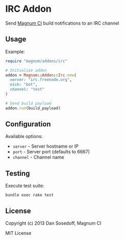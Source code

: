 # IRC Addon

Send [Magnum CI](http://magnum-ci.com) build notifications to an IRC channel

## Usage

Example:

```ruby
require "magnum/addons/irc"

# Initialize addon
addon = Magnum::Addon::Irc.new(
  server: "irc.freenode.org", 
  nick: "bot", 
  channel: "test"
)

# Send build payload
addon.run(build_payload)
```

## Configuration

Available options:

- `server`   - Server hostname or IP
- `port`     - Server port (defaults to 6667)
- `channel`  - Channel name

## Testing

Execute test suite:

```
bundle exec rake test
```

## License

Copyright (c) 2013 Dan Sosedoff, Magnum CI

MIT License